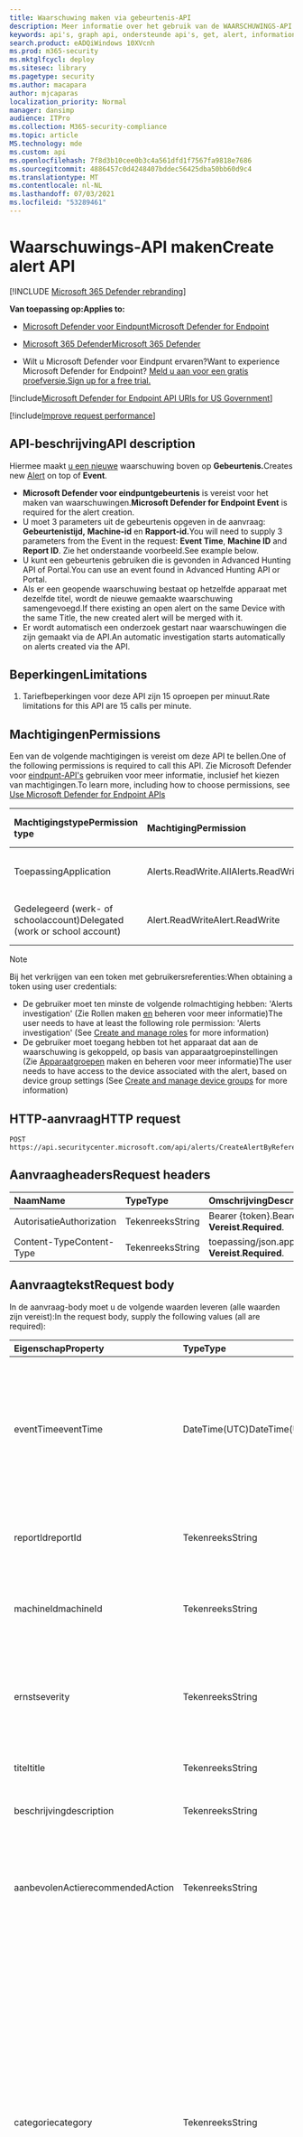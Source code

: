 ```yaml
---
title: Waarschuwing maken via gebeurtenis-API
description: Meer informatie over het gebruik van de WAARSCHUWINGS-API maken om een nieuwe waarschuwing te maken boven aan Gebeurtenis in Microsoft Defender voor Eindpunt.
keywords: api's, graph api, ondersteunde api's, get, alert, information, id
search.product: eADQiWindows 10XVcnh
ms.prod: m365-security
ms.mktglfcycl: deploy
ms.sitesec: library
ms.pagetype: security
ms.author: macapara
author: mjcaparas
localization_priority: Normal
manager: dansimp
audience: ITPro
ms.collection: M365-security-compliance
ms.topic: article
MS.technology: mde
ms.custom: api
ms.openlocfilehash: 7f8d3b10cee0b3c4a561dfd1f7567fa9818e7686
ms.sourcegitcommit: 4886457c0d4248407bddec56425dba50bb60d9c4
ms.translationtype: MT
ms.contentlocale: nl-NL
ms.lasthandoff: 07/03/2021
ms.locfileid: "53289461"
---
```

# <a name="create-alert-api"></a><span data-ttu-id="5178c-104">Waarschuwings-API maken</span><span class="sxs-lookup"><span data-stu-id="5178c-104">Create alert API</span></span>

[!INCLUDE [Microsoft 365 Defender rebranding](../../includes/microsoft-defender.md)]

<span data-ttu-id="5178c-105">**Van toepassing op:**</span><span class="sxs-lookup"><span data-stu-id="5178c-105">**Applies to:**</span></span>
- [<span data-ttu-id="5178c-106">Microsoft Defender voor Eindpunt</span><span class="sxs-lookup"><span data-stu-id="5178c-106">Microsoft Defender for Endpoint</span></span>](https://go.microsoft.com/fwlink/p/?linkid=2154037)
- [<span data-ttu-id="5178c-107">Microsoft 365 Defender</span><span class="sxs-lookup"><span data-stu-id="5178c-107">Microsoft 365 Defender</span></span>](https://go.microsoft.com/fwlink/?linkid=2118804)

- <span data-ttu-id="5178c-108">Wilt u Microsoft Defender voor Eindpunt ervaren?</span><span class="sxs-lookup"><span data-stu-id="5178c-108">Want to experience Microsoft Defender for Endpoint?</span></span> [<span data-ttu-id="5178c-109">Meld u aan voor een gratis proefversie.</span><span class="sxs-lookup"><span data-stu-id="5178c-109">Sign up for a free trial.</span></span>](https://www.microsoft.com/microsoft-365/windows/microsoft-defender-atp?ocid=docs-wdatp-exposedapis-abovefoldlink) 

[!include[Microsoft Defender for Endpoint API URIs for US Government](../../includes/microsoft-defender-api-usgov.md)]

[!include[Improve request performance](../../includes/improve-request-performance.md)]


## <a name="api-description"></a><span data-ttu-id="5178c-110">API-beschrijving</span><span class="sxs-lookup"><span data-stu-id="5178c-110">API description</span></span>

<span data-ttu-id="5178c-111">Hiermee maakt [u een nieuwe](alerts.md) waarschuwing boven op **Gebeurtenis.**</span><span class="sxs-lookup"><span data-stu-id="5178c-111">Creates new [Alert](alerts.md) on top of **Event**.</span></span>

- <span data-ttu-id="5178c-112">**Microsoft Defender voor eindpuntgebeurtenis** is vereist voor het maken van waarschuwingen.</span><span class="sxs-lookup"><span data-stu-id="5178c-112">**Microsoft Defender for Endpoint Event** is required for the alert creation.</span></span>
- <span data-ttu-id="5178c-113">U moet 3 parameters uit de gebeurtenis opgeven in de aanvraag: **Gebeurtenistijd,** **Machine-id** en **Rapport-id.**</span><span class="sxs-lookup"><span data-stu-id="5178c-113">You will need to supply 3 parameters from the Event in the request: **Event Time**, **Machine ID** and **Report ID**.</span></span> <span data-ttu-id="5178c-114">Zie het onderstaande voorbeeld.</span><span class="sxs-lookup"><span data-stu-id="5178c-114">See example below.</span></span>
- <span data-ttu-id="5178c-115">U kunt een gebeurtenis gebruiken die is gevonden in Advanced Hunting API of Portal.</span><span class="sxs-lookup"><span data-stu-id="5178c-115">You can use an event found in Advanced Hunting API or Portal.</span></span>
- <span data-ttu-id="5178c-116">Als er een geopende waarschuwing bestaat op hetzelfde apparaat met dezelfde titel, wordt de nieuwe gemaakte waarschuwing samengevoegd.</span><span class="sxs-lookup"><span data-stu-id="5178c-116">If there existing an open alert on the same Device with the same Title, the new created alert will be merged with it.</span></span>
- <span data-ttu-id="5178c-117">Er wordt automatisch een onderzoek gestart naar waarschuwingen die zijn gemaakt via de API.</span><span class="sxs-lookup"><span data-stu-id="5178c-117">An automatic investigation starts automatically on alerts created via the API.</span></span>

## <a name="limitations"></a><span data-ttu-id="5178c-118">Beperkingen</span><span class="sxs-lookup"><span data-stu-id="5178c-118">Limitations</span></span>

1. <span data-ttu-id="5178c-119">Tariefbeperkingen voor deze API zijn 15 oproepen per minuut.</span><span class="sxs-lookup"><span data-stu-id="5178c-119">Rate limitations for this API are 15 calls per minute.</span></span>

## <a name="permissions"></a><span data-ttu-id="5178c-120">Machtigingen</span><span class="sxs-lookup"><span data-stu-id="5178c-120">Permissions</span></span>

<span data-ttu-id="5178c-121">Een van de volgende machtigingen is vereist om deze API te bellen.</span><span class="sxs-lookup"><span data-stu-id="5178c-121">One of the following permissions is required to call this API.</span></span> <span data-ttu-id="5178c-122">Zie Microsoft Defender voor [eindpunt-API's](apis-intro.md) gebruiken voor meer informatie, inclusief het kiezen van machtigingen.</span><span class="sxs-lookup"><span data-stu-id="5178c-122">To learn more, including how to choose permissions, see [Use Microsoft Defender for Endpoint APIs](apis-intro.md)</span></span>

<span data-ttu-id="5178c-123">Machtigingstype</span><span class="sxs-lookup"><span data-stu-id="5178c-123">Permission type</span></span> | <span data-ttu-id="5178c-124">Machtiging</span><span class="sxs-lookup"><span data-stu-id="5178c-124">Permission</span></span> | <span data-ttu-id="5178c-125">Weergavenaam machtiging</span><span class="sxs-lookup"><span data-stu-id="5178c-125">Permission display name</span></span>
:---|:---|:---
<span data-ttu-id="5178c-126">Toepassing</span><span class="sxs-lookup"><span data-stu-id="5178c-126">Application</span></span> | <span data-ttu-id="5178c-127">Alerts.ReadWrite.All</span><span class="sxs-lookup"><span data-stu-id="5178c-127">Alerts.ReadWrite.All</span></span> | <span data-ttu-id="5178c-128">'Alle waarschuwingen lezen en schrijven'</span><span class="sxs-lookup"><span data-stu-id="5178c-128">'Read and write all alerts'</span></span>
<span data-ttu-id="5178c-129">Gedelegeerd (werk- of schoolaccount)</span><span class="sxs-lookup"><span data-stu-id="5178c-129">Delegated (work or school account)</span></span> | <span data-ttu-id="5178c-130">Alert.ReadWrite</span><span class="sxs-lookup"><span data-stu-id="5178c-130">Alert.ReadWrite</span></span> | <span data-ttu-id="5178c-131">'Waarschuwingen lezen en schrijven'</span><span class="sxs-lookup"><span data-stu-id="5178c-131">'Read and write alerts'</span></span>

> [!NOTE]
> <span data-ttu-id="5178c-132">Bij het verkrijgen van een token met gebruikersreferenties:</span><span class="sxs-lookup"><span data-stu-id="5178c-132">When obtaining a token using user credentials:</span></span>
>
> - <span data-ttu-id="5178c-133">De gebruiker moet ten minste de volgende rolmachtiging hebben: 'Alerts investigation' (Zie Rollen maken [en](user-roles.md) beheren voor meer informatie)</span><span class="sxs-lookup"><span data-stu-id="5178c-133">The user needs to have at least the following role permission: 'Alerts investigation' (See [Create and manage roles](user-roles.md) for more information)</span></span>
> - <span data-ttu-id="5178c-134">De gebruiker moet toegang hebben tot het apparaat dat aan de waarschuwing is gekoppeld, op basis van apparaatgroepinstellingen (Zie [Apparaatgroepen](machine-groups.md) maken en beheren voor meer informatie)</span><span class="sxs-lookup"><span data-stu-id="5178c-134">The user needs to have access to the device associated with the alert, based on device group settings (See [Create and manage device groups](machine-groups.md) for more information)</span></span>

## <a name="http-request"></a><span data-ttu-id="5178c-135">HTTP-aanvraag</span><span class="sxs-lookup"><span data-stu-id="5178c-135">HTTP request</span></span>

```http
POST https://api.securitycenter.microsoft.com/api/alerts/CreateAlertByReference
```

## <a name="request-headers"></a><span data-ttu-id="5178c-136">Aanvraagheaders</span><span class="sxs-lookup"><span data-stu-id="5178c-136">Request headers</span></span>

<span data-ttu-id="5178c-137">Naam</span><span class="sxs-lookup"><span data-stu-id="5178c-137">Name</span></span> | <span data-ttu-id="5178c-138">Type</span><span class="sxs-lookup"><span data-stu-id="5178c-138">Type</span></span> | <span data-ttu-id="5178c-139">Omschrijving</span><span class="sxs-lookup"><span data-stu-id="5178c-139">Description</span></span>
:---|:---|:---
<span data-ttu-id="5178c-140">Autorisatie</span><span class="sxs-lookup"><span data-stu-id="5178c-140">Authorization</span></span> | <span data-ttu-id="5178c-141">Tekenreeks</span><span class="sxs-lookup"><span data-stu-id="5178c-141">String</span></span> | <span data-ttu-id="5178c-142">Bearer {token}.</span><span class="sxs-lookup"><span data-stu-id="5178c-142">Bearer {token}.</span></span> <span data-ttu-id="5178c-143">**Vereist**.</span><span class="sxs-lookup"><span data-stu-id="5178c-143">**Required**.</span></span>
<span data-ttu-id="5178c-144">Content-Type</span><span class="sxs-lookup"><span data-stu-id="5178c-144">Content-Type</span></span> | <span data-ttu-id="5178c-145">Tekenreeks</span><span class="sxs-lookup"><span data-stu-id="5178c-145">String</span></span> | <span data-ttu-id="5178c-146">toepassing/json.</span><span class="sxs-lookup"><span data-stu-id="5178c-146">application/json.</span></span> <span data-ttu-id="5178c-147">**Vereist**.</span><span class="sxs-lookup"><span data-stu-id="5178c-147">**Required**.</span></span>

## <a name="request-body"></a><span data-ttu-id="5178c-148">Aanvraagtekst</span><span class="sxs-lookup"><span data-stu-id="5178c-148">Request body</span></span>

<span data-ttu-id="5178c-149">In de aanvraag-body moet u de volgende waarden leveren (alle waarden zijn vereist):</span><span class="sxs-lookup"><span data-stu-id="5178c-149">In the request body, supply the following values (all are required):</span></span>

<span data-ttu-id="5178c-150">Eigenschap</span><span class="sxs-lookup"><span data-stu-id="5178c-150">Property</span></span> | <span data-ttu-id="5178c-151">Type</span><span class="sxs-lookup"><span data-stu-id="5178c-151">Type</span></span> | <span data-ttu-id="5178c-152">Omschrijving</span><span class="sxs-lookup"><span data-stu-id="5178c-152">Description</span></span>
:---|:---|:---
<span data-ttu-id="5178c-153">eventTime</span><span class="sxs-lookup"><span data-stu-id="5178c-153">eventTime</span></span> | <span data-ttu-id="5178c-154">DateTime(UTC)</span><span class="sxs-lookup"><span data-stu-id="5178c-154">DateTime(UTC)</span></span> | <span data-ttu-id="5178c-155">De exacte tijd van de gebeurtenis als tekenreeks, zoals verkregen uit geavanceerde jacht.</span><span class="sxs-lookup"><span data-stu-id="5178c-155">The precise time of the event as string, as obtained from advanced hunting.</span></span> <span data-ttu-id="5178c-156">bijvoorbeeld Vereist ```2018-08-03T16:45:21.7115183Z``` .</span><span class="sxs-lookup"><span data-stu-id="5178c-156">e.g. ```2018-08-03T16:45:21.7115183Z``` **Required**.</span></span>
<span data-ttu-id="5178c-157">reportId</span><span class="sxs-lookup"><span data-stu-id="5178c-157">reportId</span></span> | <span data-ttu-id="5178c-158">Tekenreeks</span><span class="sxs-lookup"><span data-stu-id="5178c-158">String</span></span> | <span data-ttu-id="5178c-159">Het rapportId of the event, as obtained from advanced hunting.</span><span class="sxs-lookup"><span data-stu-id="5178c-159">The reportId of the event, as obtained from advanced hunting.</span></span> <span data-ttu-id="5178c-160">**Vereist**.</span><span class="sxs-lookup"><span data-stu-id="5178c-160">**Required**.</span></span>
<span data-ttu-id="5178c-161">machineId</span><span class="sxs-lookup"><span data-stu-id="5178c-161">machineId</span></span> | <span data-ttu-id="5178c-162">Tekenreeks</span><span class="sxs-lookup"><span data-stu-id="5178c-162">String</span></span> | <span data-ttu-id="5178c-163">Id van het apparaat waarop de gebeurtenis is geïdentificeerd.</span><span class="sxs-lookup"><span data-stu-id="5178c-163">Id of the device on which the event was identified.</span></span> <span data-ttu-id="5178c-164">**Vereist**.</span><span class="sxs-lookup"><span data-stu-id="5178c-164">**Required**.</span></span>
<span data-ttu-id="5178c-165">ernst</span><span class="sxs-lookup"><span data-stu-id="5178c-165">severity</span></span> | <span data-ttu-id="5178c-166">Tekenreeks</span><span class="sxs-lookup"><span data-stu-id="5178c-166">String</span></span> | <span data-ttu-id="5178c-167">Ernst van de waarschuwing.</span><span class="sxs-lookup"><span data-stu-id="5178c-167">Severity of the alert.</span></span> <span data-ttu-id="5178c-168">De eigenschapswaarden zijn: 'Laag', 'Gemiddeld' en 'Hoog'.</span><span class="sxs-lookup"><span data-stu-id="5178c-168">The property values are: 'Low', 'Medium' and 'High'.</span></span> <span data-ttu-id="5178c-169">**Vereist**.</span><span class="sxs-lookup"><span data-stu-id="5178c-169">**Required**.</span></span>
<span data-ttu-id="5178c-170">titel</span><span class="sxs-lookup"><span data-stu-id="5178c-170">title</span></span> | <span data-ttu-id="5178c-171">Tekenreeks</span><span class="sxs-lookup"><span data-stu-id="5178c-171">String</span></span> | <span data-ttu-id="5178c-172">Titel voor de waarschuwing.</span><span class="sxs-lookup"><span data-stu-id="5178c-172">Title for the alert.</span></span> <span data-ttu-id="5178c-173">**Vereist**.</span><span class="sxs-lookup"><span data-stu-id="5178c-173">**Required**.</span></span>
<span data-ttu-id="5178c-174">beschrijving</span><span class="sxs-lookup"><span data-stu-id="5178c-174">description</span></span> | <span data-ttu-id="5178c-175">Tekenreeks</span><span class="sxs-lookup"><span data-stu-id="5178c-175">String</span></span> | <span data-ttu-id="5178c-176">Beschrijving van de waarschuwing.</span><span class="sxs-lookup"><span data-stu-id="5178c-176">Description of the alert.</span></span> <span data-ttu-id="5178c-177">**Vereist**.</span><span class="sxs-lookup"><span data-stu-id="5178c-177">**Required**.</span></span>
<span data-ttu-id="5178c-178">aanbevolenActie</span><span class="sxs-lookup"><span data-stu-id="5178c-178">recommendedAction</span></span>| <span data-ttu-id="5178c-179">Tekenreeks</span><span class="sxs-lookup"><span data-stu-id="5178c-179">String</span></span> | <span data-ttu-id="5178c-180">Actie die wordt aanbevolen door de beveiligingsmedewerker bij het analyseren van de waarschuwing.</span><span class="sxs-lookup"><span data-stu-id="5178c-180">Action that is recommended to be taken by security officer when analyzing the alert.</span></span> <span data-ttu-id="5178c-181">**Vereist**.</span><span class="sxs-lookup"><span data-stu-id="5178c-181">**Required**.</span></span>
<span data-ttu-id="5178c-182">categorie</span><span class="sxs-lookup"><span data-stu-id="5178c-182">category</span></span>| <span data-ttu-id="5178c-183">Tekenreeks</span><span class="sxs-lookup"><span data-stu-id="5178c-183">String</span></span> | <span data-ttu-id="5178c-184">Categorie van de waarschuwing.</span><span class="sxs-lookup"><span data-stu-id="5178c-184">Category of the alert.</span></span> <span data-ttu-id="5178c-185">De eigenschapswaarden zijn: "Algemeen", "CommandAndControl", "Collection", "CredentialAccess", "DefenseEvasion", "Discovery", "Exfiltration", "Exploit", "Execution", "InitialAccess", "LateralMovement", "Malware", "Persistent", "PrivilegeEscalation", "Ransomware", "SuspiciousActivity" **Required**.</span><span class="sxs-lookup"><span data-stu-id="5178c-185">The property values are: "General", "CommandAndControl", "Collection", "CredentialAccess", "DefenseEvasion", "Discovery", "Exfiltration", "Exploit", "Execution", "InitialAccess", "LateralMovement", "Malware", "Persistence", "PrivilegeEscalation", "Ransomware", "SuspiciousActivity" **Required**.</span></span>

## <a name="response"></a><span data-ttu-id="5178c-186">Antwoord</span><span class="sxs-lookup"><span data-stu-id="5178c-186">Response</span></span>

<span data-ttu-id="5178c-187">Als dit is gelukt, retourneert deze methode 200 OK en een nieuw [waarschuwingsobject](alerts.md) in de antwoord body.</span><span class="sxs-lookup"><span data-stu-id="5178c-187">If successful, this method returns 200 OK, and a new [alert](alerts.md) object in the response body.</span></span> <span data-ttu-id="5178c-188">Als gebeurtenis met de opgegeven eigenschappen _(reportId_, _eventTime_ en _machineId)_ niet is gevonden - 404 Niet gevonden.</span><span class="sxs-lookup"><span data-stu-id="5178c-188">If event with the specified properties (_reportId_, _eventTime_ and _machineId_) was not found - 404 Not Found.</span></span>

## <a name="example"></a><span data-ttu-id="5178c-189">Voorbeeld</span><span class="sxs-lookup"><span data-stu-id="5178c-189">Example</span></span>

### <a name="request"></a><span data-ttu-id="5178c-190">Aanvraag</span><span class="sxs-lookup"><span data-stu-id="5178c-190">Request</span></span>

<span data-ttu-id="5178c-191">Hier is een voorbeeld van de aanvraag.</span><span class="sxs-lookup"><span data-stu-id="5178c-191">Here is an example of the request.</span></span>

```http
POST https://api.securitycenter.microsoft.com/api/alerts/CreateAlertByReference
```

```json
{
    "machineId": "1e5bc9d7e413ddd7902c2932e418702b84d0cc07",
    "severity": "Low",
    "title": "example",
    "description": "example alert",
    "recommendedAction": "nothing",
    "eventTime": "2018-08-03T16:45:21.7115183Z",
    "reportId": "20776",
    "category": "Exploit"
}
```
